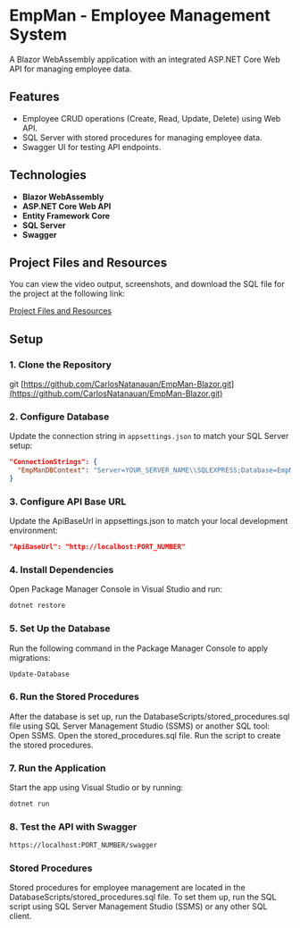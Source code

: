 # EmpMan - Employee Management System

A Blazor WebAssembly application with an integrated ASP.NET Core Web API for managing employee data.

## Features
- Employee CRUD operations (Create, Read, Update, Delete) using Web API.
- SQL Server with stored procedures for managing employee data.
- Swagger UI for testing API endpoints.

## Technologies
- **Blazor WebAssembly**
- **ASP.NET Core Web API** 
- **Entity Framework Core** 
- **SQL Server** 
- **Swagger**

## Project Files and Resources
You can view the video output, screenshots, and download the SQL file for the project at the following link:

[Project Files and Resources](https://bit.ly/carlos-test-files)


## Setup

### 1. Clone the Repository

git [https://github.com/CarlosNatanauan/EmpMan-Blazor.git](https://github.com/CarlosNatanauan/EmpMan-Blazor.git)

### 2. Configure Database
Update the connection string in `appsettings.json` to match your SQL Server setup:

```json
"ConnectionStrings": {
  "EmpManDBContext": "Server=YOUR_SERVER_NAME\\SQLEXPRESS;Database=EmpMan;Trusted_Connection=True;"
}
```

### 3. Configure API Base URL
Update the ApiBaseUrl in appsettings.json to match your local development environment:

```json
"ApiBaseUrl": "http://localhost:PORT_NUMBER"
```

### 4. Install Dependencies
Open Package Manager Console in Visual Studio and run:

```bash
dotnet restore
```

### 5. Set Up the Database
Run the following command in the Package Manager Console to apply migrations:

```bash
Update-Database
```

### 6. Run the Stored Procedures
After the database is set up, run the DatabaseScripts/stored_procedures.sql file using SQL Server Management Studio (SSMS) or another SQL tool:
Open SSMS.
Open the stored_procedures.sql file.
Run the script to create the stored procedures.

### 7. Run the Application
Start the app using Visual Studio or by running:

```bash
dotnet run
```

### 8. Test the API with Swagger

```bash
https://localhost:PORT_NUMBER/swagger
```


### Stored Procedures
Stored procedures for employee management are located in the DatabaseScripts/stored_procedures.sql file.
To set them up, run the SQL script using SQL Server Management Studio (SSMS) or any other SQL client.
